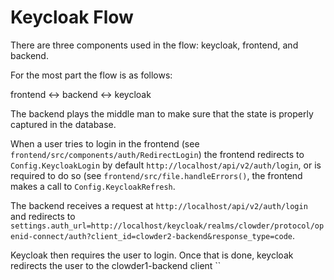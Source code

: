 # Keycloak Flow

There are three components used in the flow: keycloak, frontend, and backend.

For the most part the flow is as follows:

frontend <-> backend <-> keycloak

The backend plays the middle man to make sure that the state is properly captured in the database.

When a user tries to login in the frontend (see `frontend/src/components/auth/RedirectLogin`) the frontend
redirects to `Config.KeycloakLogin` by default `http://localhost/api/v2/auth/login`, or is required to do so (see `frontend/src/file.handleErrors()`,
the frontend makes a call to `Config.KeycloakRefresh`.

The backend receives a request at `http://localhost/api/v2/auth/login` and redirects to
`settings.auth_url=http://localhost/keycloak/realms/clowder/protocol/openid-connect/auth?client_id=clowder2-backend&response_type=code`.

Keycloak then requires the user to login. Once that is done, keycloak redirects the user to the
clowder1-backend client
``
